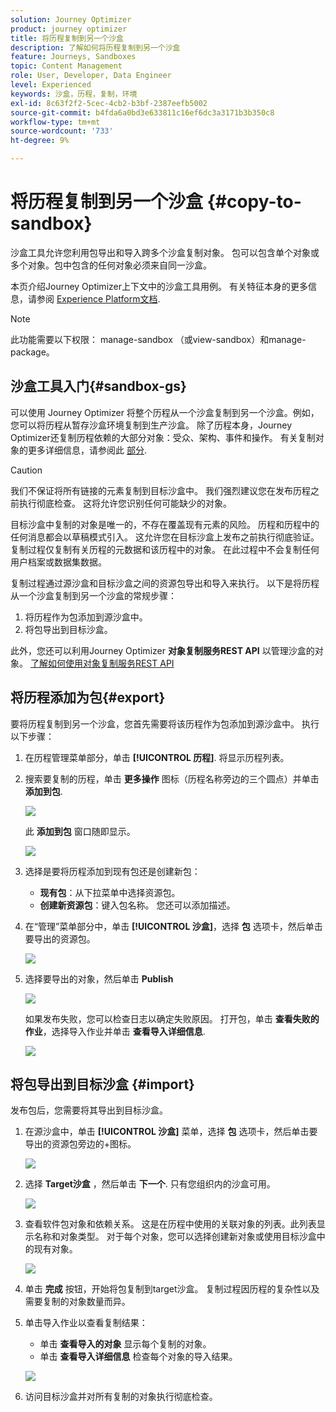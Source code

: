 ```yaml
---
solution: Journey Optimizer
product: journey optimizer
title: 将历程复制到另一个沙盒
description: 了解如何将历程复制到另一个沙盒
feature: Journeys, Sandboxes
topic: Content Management
role: User, Developer, Data Engineer
level: Experienced
keywords: 沙盒，历程，复制，环境
exl-id: 8c63f2f2-5cec-4cb2-b3bf-2387eefb5002
source-git-commit: b4fda6a0bd3e633811c16ef6dc3a3171b3b350c8
workflow-type: tm+mt
source-wordcount: '733'
ht-degree: 9%

---
```


# 将历程复制到另一个沙盒 {#copy-to-sandbox}

<!--
>[!CONTEXTUALHELP]
>id="ajo_journey_copy_main"
>title="Copy a journey to another sandbox"
>abstract="Journey Optimizer allows you to copy an entire journey from one sandbox to another. For example, you can copy a journey from the Stage sandbox environment to your Production sandbox. In addition to the Journey itself, Journey Optimizer also copies most of the objects the journey depends on."

>[!CONTEXTUALHELP]
>id="ajo_journey_copy_sandbox_details"
>title="Sandbox details"
>abstract="Select the destination sandbox you want to copy the journey to. Only sandboxes within your organization are available."

>[!CONTEXTUALHELP]
>id="ajo_journey_copy_object_details"
>title="Object details"
>abstract="This is the journey you are going to copy."

>[!CONTEXTUALHELP]
>id="ajo_journey_copy_dependent_objects"
>title="Dependent objects"
>abstract="This is the list of associated objects used in the journey. This list displays the name, the object type, as well as the internal Journey Optimizer ID."
-->

沙盒工具允许您利用包导出和导入跨多个沙盒复制对象。 包可以包含单个对象或多个对象。包中包含的任何对象必须来自同一沙盒。

本页介绍Journey Optimizer上下文中的沙盒工具用例。 有关特征本身的更多信息，请参阅 [Experience Platform文档](https://experienceleague.adobe.com/docs/experience-platform/sandbox/ui/sandbox-tooling.html).

>[!NOTE]
>
>此功能需要以下权限： manage-sandbox （或view-sandbox）和manage-package。

## 沙盒工具入门{#sandbox-gs}

可以使用 Journey Optimizer 将整个历程从一个沙盒复制到另一个沙盒。例如，您可以将历程从暂存沙盒环境复制到生产沙盒。 除了历程本身，Journey Optimizer还复制历程依赖的大部分对象：受众、架构、事件和操作。 有关复制对象的更多详细信息，请参阅此 [部分](https://experienceleague.adobe.com/docs/experience-platform/sandbox/ui/sandbox-tooling.html#abobe-journey-optimizer-objects).

>[!CAUTION]
>
>我们不保证将所有链接的元素复制到目标沙盒中。 我们强烈建议您在发布历程之前执行彻底检查。 这将允许您识别任何可能缺少的对象。

目标沙盒中复制的对象是唯一的，不存在覆盖现有元素的风险。 历程和历程中的任何消息都会以草稿模式引入。 这允许您在目标沙盒上发布之前执行彻底验证。 复制过程仅复制有关历程的元数据和该历程中的对象。 在此过程中不会复制任何用户档案或数据集数据。

复制过程通过源沙盒和目标沙盒之间的资源包导出和导入来执行。 以下是将历程从一个沙盒复制到另一个沙盒的常规步骤：

1. 将历程作为包添加到源沙盒中。
1. 将包导出到目标沙盒。

此外，您还可以利用Journey Optimizer **对象复制服务REST API** 以管理沙盒的对象。 [了解如何使用对象复制服务REST API](https://developer.adobe.com/journey-optimizer-apis/references/sandbox/)

## 将历程添加为包{#export}

要将历程复制到另一个沙盒，您首先需要将该历程作为包添加到源沙盒中。 执行以下步骤：

1. 在历程管理菜单部分，单击 **[!UICONTROL 历程]**. 将显示历程列表。

1. 搜索要复制的历程，单击 **更多操作** 图标（历程名称旁边的三个圆点）并单击 **添加到包**.

   ![](assets/journey-sandbox1.png)

   此 **添加到包** 窗口随即显示。

   ![](assets/journey-sandbox2.png)

1. 选择是要将历程添加到现有包还是创建新包：

   * **现有包**：从下拉菜单中选择资源包。
   * **创建新资源包**：键入包名称。 您还可以添加描述。

1. 在“管理”菜单部分中，单击 **[!UICONTROL 沙盒]**，选择 **包** 选项卡，然后单击要导出的资源包。

   ![](assets/journey-sandbox3.png)

1. 选择要导出的对象，然后单击 **Publish**

   ![](assets/journey-sandbox4.png)

   如果发布失败，您可以检查日志以确定失败原因。 打开包，单击 **查看失败的作业**，选择导入作业并单击 **查看导入详细信息**.

   ![](assets/journey-sandbox9.png)

## 将包导出到目标沙盒 {#import}

发布包后，您需要将其导出到目标沙盒。

1. 在源沙盒中，单击 **[!UICONTROL 沙盒]** 菜单，选择 **包** 选项卡，然后单击要导出的资源包旁边的+图标。

   ![](assets/journey-sandbox5.png)

1. 选择 **Target沙盒** ，然后单击 **下一个**. 只有您组织内的沙盒可用。

   ![](assets/journey-sandbox6.png)

1. 查看软件包对象和依赖关系。 这是在历程中使用的关联对象的列表。此列表显示名称和对象类型。 对于每个对象，您可以选择创建新对象或使用目标沙盒中的现有对象。

   ![](assets/journey-sandbox7.png)

1. 单击 **完成** 按钮，开始将包复制到target沙盒。 复制过程因历程的复杂性以及需要复制的对象数量而异。

1. 单击导入作业以查看复制结果：

   * 单击 **查看导入的对象** 显示每个复制的对象。
   * 单击 **查看导入详细信息** 检查每个对象的导入结果。

   ![](assets/journey-sandbox8.png)

1. 访问目标沙盒并对所有复制的对象执行彻底检查。
